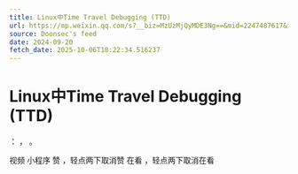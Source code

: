 ```yaml
---
title: Linux中Time Travel Debugging (TTD)
url: https://mp.weixin.qq.com/s?__biz=MzUzMjQyMDE3Ng==&mid=2247487617&idx=1&sn=2176835b53128ea4b20607b68fe1a0fe
source: Doonsec's feed
date: 2024-09-20
fetch_date: 2025-10-06T18:22:34.516237
---
```


# Linux中Time Travel Debugging (TTD)

：
，
。

视频
小程序
赞
，轻点两下取消赞
在看
，轻点两下取消在看